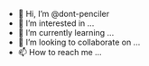 - 👋 Hi, I’m @dont-penciler
- 👀 I’m interested in ...
- 🌱 I’m currently learning ...
- 💞️ I’m looking to collaborate on ...
- 📫 How to reach me ...

<!---
dont-penciler/dont-penciler is a ✨ special ✨ repository because its `README.md` (this file) appears on your GitHub profile.
You can click the Preview link to take a look at your changes.
--->
